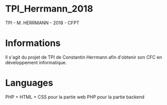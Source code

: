 # TPI_Herrmann_2018
TPI - M. HERRMANN - 2018 - CFPT


# Informations
Il s'agit du projet de TPI de Constantin Herrmann afin d'obtenir son CFC en développement informatique.

# Languages
PHP + HTML + CSS pour la partie web
PHP pour la partie backend 
